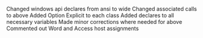 Changed windows api declares from ansi to wide
Changed associated calls to above
Added Option Explicit to each class
Added declares to all necessary variables
Made minor corrections where needed for above
Commented out Word and Access host assignments